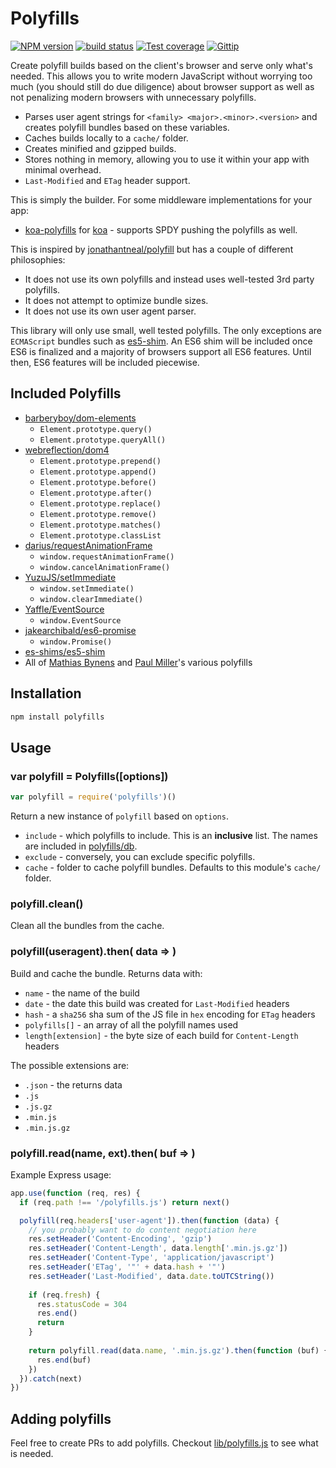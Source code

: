 
# Polyfills

[![NPM version][npm-image]][npm-url]
[![build status][travis-image]][travis-url]
[![Test coverage][coveralls-image]][coveralls-url]
[![Gittip][gittip-image]][gittip-url]

Create polyfill builds based on the client's browser and serve only what's needed.
This allows you to write modern JavaScript without worrying too much
(you should still do due diligence) about browser support as well as
not penalizing modern browsers with unnecessary polyfills.

- Parses user agent strings for `<family> <major>.<minor>.<version>` and creates polyfill bundles based on these variables.
- Caches builds locally to a `cache/` folder.
- Creates minified and gzipped builds.
- Stores nothing in memory, allowing you to use it within your app with minimal overhead.
- `Last-Modified` and `ETag` header support.

This is simply the builder. For some middleware implementations for your app:

- [koa-polyfills](https://github.com/polyfills/koa) for [koa](https://github.com/koajs/koa) - supports SPDY pushing the polyfills as well.

This is inspired by [jonathantneal/polyfill](https://github.com/jonathantneal/polyfill)
but has a couple of different philosophies:

- It does not use its own polyfills and instead uses well-tested 3rd party polyfills.
- It does not attempt to optimize bundle sizes.
- It does not use its own user agent parser.

This library will only use small, well tested polyfills.
The only exceptions are `ECMAScript` bundles such as [es5-shim](https://github.com/es-shims/es5-shim).
An ES6 shim will be included once ES6 is finalized and a majority of browsers support all ES6 features.
Until then, ES6 features will be included piecewise.

## Included Polyfills

- [barberyboy/dom-elements](https://github.com/barberboy/dom-elements)
  - `Element.prototype.query()`
  - `Element.prototype.queryAll()`
- [webreflection/dom4](https://github.com/webreflection/dom4)
  - `Element.prototype.prepend()`
  - `Element.prototype.append()`
  - `Element.prototype.before()`
  - `Element.prototype.after()`
  - `Element.prototype.replace()`
  - `Element.prototype.remove()`
  - `Element.prototype.matches()`
  - `Element.prototype.classList`
- [darius/requestAnimationFrame](https://github.com/darius/requestAnimationFrame)
  - `window.requestAnimationFrame()`
  - `window.cancelAnimationFrame()`
- [YuzuJS/setImmediate](https://github.com/YuzuJS/setImmediate)
  - `window.setImmediate()`
  - `window.clearImmediate()`
- [Yaffle/EventSource](https://github.com/Yaffle/EventSource)
  - `window.EventSource`
- [jakearchibald/es6-promise](https://github.com/jakearchibald/es6-promise)
  - `window.Promise()`
- [es-shims/es5-shim](https://github.com/es-shims/es5-shim)
- All of [Mathias Bynens](https://github.com/mathiasbynens) and [Paul Miller](https://github.com/paulmillr)'s various polyfills

## Installation

```bash
npm install polyfills
```

## Usage

### var polyfill = Polyfills([options])

```js
var polyfill = require('polyfills')()
```

Return a new instance of `polyfill` based on `options`.

- `include` - which polyfills to include.
  This is an __inclusive__ list.
  The names are included in [polyfills/db](https://github.com/polyfills/db/blob/master/lib/polyfills.js).
- `exclude` - conversely, you can exclude specific polyfills.
- `cache` - folder to cache polyfill bundles. Defaults to this module's `cache/` folder.

### polyfill.clean()

Clean all the bundles from the cache.

### polyfill(useragent).then( data => )

Build and cache the bundle. Returns data with:

- `name` - the name of the build
- `date` - the date this build was created for `Last-Modified` headers
- `hash` - a `sha256` sha sum of the JS file in `hex` encoding for `ETag` headers
- `polyfills[]` - an array of all the polyfill names used
- `length[extension]` - the byte size of each build for `Content-Length` headers

The possible extensions are:

- `.json` - the returns data
- `.js`
- `.js.gz`
- `.min.js`
- `.min.js.gz`

### polyfill.read(name, ext).then( buf => )

Example Express usage:

```js
app.use(function (req, res) {
  if (req.path !== '/polyfills.js') return next()

  polyfill(req.headers['user-agent']).then(function (data) {
    // you probably want to do content negotiation here
    res.setHeader('Content-Encoding', 'gzip')
    res.setHeader('Content-Length', data.length['.min.js.gz'])
    res.setHeader('Content-Type', 'application/javascript')
    res.setHeader('ETag', '"' + data.hash + '"')
    res.setHeader('Last-Modified', data.date.toUTCString())
    
    if (req.fresh) {
      res.statusCode = 304
      res.end()
      return
    }
    
    return polyfill.read(data.name, '.min.js.gz').then(function (buf) {
      res.end(buf)
    })
  }).catch(next)
})
```

## Adding polyfills

Feel free to create PRs to add polyfills.
Checkout [lib/polyfills.js](lib/polyfills.js) to see what is needed.

[npm-image]: https://img.shields.io/npm/v/polyfills.svg?style=flat
[npm-url]: https://npmjs.org/package/polyfills
[travis-image]: https://img.shields.io/travis/polyfills/polyfills.svg?style=flat
[travis-url]: https://travis-ci.org/polyfills/polyfills
[coveralls-image]: https://img.shields.io/coveralls/polyfills/polyfills.svg?style=flat
[coveralls-url]: https://coveralls.io/r/polyfills/polyfills?branch=master
[gittip-image]: https://img.shields.io/gittip/jonathanong.svg?style=flat
[gittip-url]: https://www.gittip.com/jonathanong/
